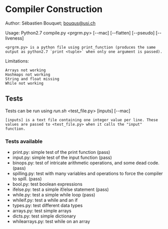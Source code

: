 
# Compiler Construction

Author: Sébastien Bouquet; bouqus@usi.ch

Usage: Python2.7 compile.py <prgrm.py> [--mac] [--flatten] [--pseudo] [--liveness]

    <prgrm.py> is a python file using print_function (produces the same output as python2.7 `print <tuple>` when only one argument is passed).

Limitations:

    Arrays not working  
    Hashmaps not working  
    String and float missing  
    While not working  

## Tests

Tests can be run using _run.sh_ <test_file.py> [inputs] [--mac]

    [inputs] is a text file containing one integer value per line. These values are passed to <test_file.py> when it calls the "input" function.

### Tests available

- print.py: simple test of the print function (pass)
- input.py: simple test of the input function (pass)
- binops.py: test of intricate arithmetic operations, and some dead code. (pass)
- spilling.py: test with many variables and operations to force the compiler to spill. (pass)
- bool.py: test boolean expressions
- ifelse.py: test a simple if/else statement (pass)
- while.py: test a simple while loop (pass)
- whileif.py: test a while and an if
- types.py: test different data types
- arrays.py: test simple arrays
- dicts.py: test simple dictionary
- whilearrays.py: test while on an array
